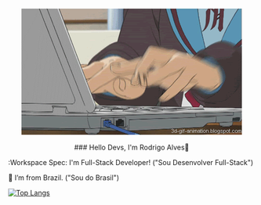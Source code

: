 <p align="center"><img src="https://github.com/rodrigodevelop-tech/rodrigodevelop-tech/blob/main/1869.gif" ></p>

<p align="center">### Hello Devs, I'm Rodrigo Alves👋 

:Workspace Spec: I'm Full-Stack Developer! ("Sou Desenvolver Full-Stack")

:house_with_garden: I’m from Brazil. ("Sou do Brasil")
  
[![Top Langs](https://github-readme-stats.vercel.app/api/top-langs/?username=anuraghazra&layout=compact)](https://github.com/anuraghazra/github-readme-stats)
 </p>
